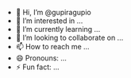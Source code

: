 - 👋 Hi, I’m @gupiragupio
- 👀 I’m interested in ...
- 🌱 I’m currently learning ...
- 💞️ I’m looking to collaborate on ...
- 📫 How to reach me ...
- 😄 Pronouns: ...
- ⚡ Fun fact: ...

<!---
gupiragupio/gupiragupio is a ✨ special ✨ repository because its `README.md` (this file) appears on your GitHub profile.
You can click the Preview link to take a look at your changes.
--->
